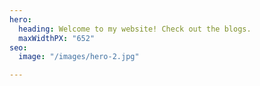 ```yaml
---
hero:
  heading: Welcome to my website! Check out the blogs.
  maxWidthPX: "652"
seo:
  image: "/images/hero-2.jpg"

---
```

